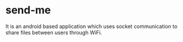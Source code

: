 # send-me 
It is an android based application which uses socket communication to share files between users through WiFi.
